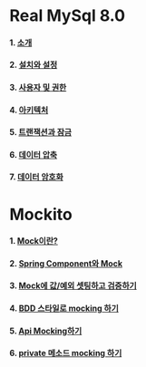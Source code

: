 # Real MySql 8.0
#### 1. [소개](/realMySql/1권/01_02_소개_설치와_설정.md)
#### 2. [설치와 설정](/realMySql/1권/01_02_소개_설치와_설정.md)
#### 3. [사용자 및 권한](/realMySql/1권/03_사용자및권한.md)
#### 4. [아키텍처](/realMySql/1권/04_아키텍처.md)
#### 5. [트랜잭션과 잠금](/realMySql/1권/05_트랜잭션과_잠금.md)
#### 6. [데이터 압축](/realMySql/1권/06_데이터_압축.md)
#### 7. [데이터 암호화](/realMySql/1권/07_데이터_암호화.md)
# Mockito
#### 1. [Mock이란?](/mockito/content/Mock.md)
#### 2. [Spring Component와 Mock](/mockito/content/Spring_Component와_Mock.md)
#### 3. [Mock에 값/예외 셋팅하고 검증하기](/mockito/content/Stubbing와_Verify)
#### 4. [BDD 스타일로 mocking 하기](/mockito/content/BDD_Mockito)
#### 5. [Api Mocking하기](https://www.baeldung.com/spring-mock-rest-template)
#### 6. [private 메소드 mocking 하기](https://www.baeldung.com/powermock-private-method)
